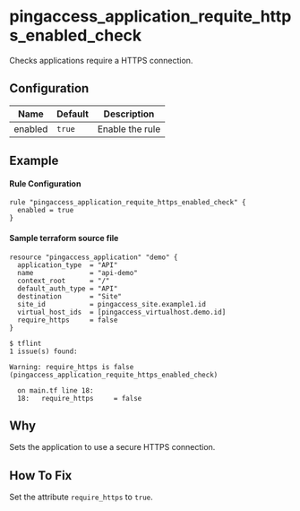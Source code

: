 # pingaccess_application_requite_https_enabled_check

Checks applications require a HTTPS connection.

## Configuration

| Name | Default | Description |
|---|---|---|
| enabled | `true` | Enable the rule |

## Example

#### Rule Configuration

```hcl
rule "pingaccess_application_requite_https_enabled_check" {
  enabled = true
}
```

#### Sample terraform source file
```hcl
resource "pingaccess_application" "demo" {
  application_type  = "API"
  name              = "api-demo"
  context_root      = "/"
  default_auth_type = "API"
  destination       = "Site"
  site_id           = pingaccess_site.example1.id
  virtual_host_ids  = [pingaccess_virtualhost.demo.id]
  require_https     = false
}
```

```console
$ tflint
1 issue(s) found:

Warning: require_https is false (pingaccess_application_requite_https_enabled_check)

  on main.tf line 18:
  18:   require_https     = false
```

## Why

Sets the application to use a secure HTTPS connection.

## How To Fix

Set the attribute `require_https` to `true`. 